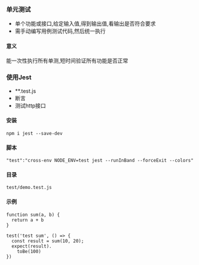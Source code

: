 ### 单元测试
+ 单个功能或接口,给定输入值,得到输出值,看输出是否符合要求
+ 需手动编写用例测试代码,然后统一执行

#### 意义
能一次性执行所有单测,短时间验证所有功能是否正常

### 使用Jest
+ **.test.js
+ 断言
+ 测试http接口
#### 安装
    npm i jest --save-dev

#### 脚本
    "test":"cross-env NODE_ENV=test jest --runInBand --forceExit --colors"

#### 目录
    test/demo.test.js

#### 示例
    function sum(a, b) {
      return a + b
    }
    
    test('test sum', () => {
      const result = sum(10, 20);
      expect(result).
        toBe(100)
    })

